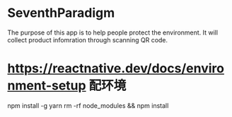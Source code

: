 # SeventhParadigm
The purpose of this app is to help people protect the environment. It will collect product infomration through scanning QR code.
# https://reactnative.dev/docs/environment-setup 配环境
npm install -g yarn
rm -rf node_modules && npm install
